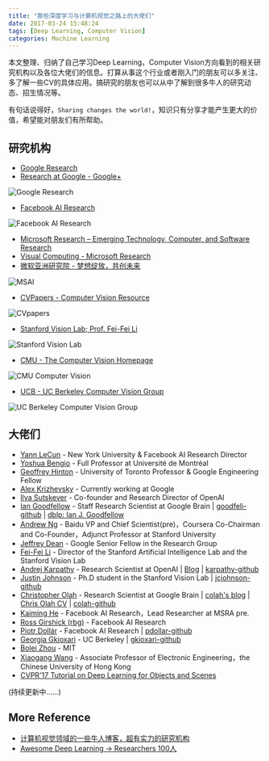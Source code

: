 ```yaml
---
title: "那些深度学习与计算机视觉之路上的大佬们"
date: 2017-03-24 15:48:24
tags: [Deep Learning, Computer Vision]
categories: Machine Learning
---
```


本文整理、归纳了自己学习Deep Learning，Computer Vision方向看到的相关研究机构以及各位大佬们的信息。打算从事这个行业或者刚入门的朋友可以多关注、多了解一些CV的具体应用。搞研究的朋友也可以从中了解到很多牛人的研究动态、招生情况等。

有句话说得好，`Sharing changes the world!`，知识只有分享才能产生更大的价值，希望能对朋友们有所帮助。

<!-- more -->

## 研究机构

- [Google Research](https://research.google.com/index.html)
- [Research at Google - Google+](https://plus.google.com/+ResearchatGoogle)

![Google Research](google_research.png)

- [Facebook AI Research](https://research.facebook.com/ai)

![Facebook AI Research](FAIR.png)

- [Microsoft Research – Emerging Technology, Computer, and Software Research](https://www.microsoft.com/en-us/research/?from=http%3A%2F%2Fresearch.microsoft.com%2Fen-us%2Fdefault.aspx)
- [Visual Computing - Microsoft Research](https://www.microsoft.com/en-us/research/group/visual-computing/?from=http%3A%2F%2Fresearch.microsoft.com%2Fen-us%2Fgroups%2Fvc%2F)
- [微软亚洲研究院 - 梦想绽放，共创未来](http://www.msra.cn/zh-cn/default.aspx)

![MSAI](MSAI.png)

- [CVPapers - Computer Vision Resource](http://www.cvpapers.com/)

![CVpapers](CVpapers.png)

- [Stanford Vision Lab; Prof. Fei-Fei Li](http://vision.stanford.edu/research.html)

![Stanford Vision Lab](Stanford_CV.png)

- [CMU - The Computer Vision Homepage](http://www.cs.cmu.edu/afs/cs/project/cil/ftp/html/vision.html)

![CMU Computer Vision](CMU_CV.png)

- [UCB - UC Berkeley Computer Vision Group](https://www2.eecs.berkeley.edu/Research/Projects/CS/vision/)

![UC Berkeley Computer Vision Group](UCB_CV.png)

## 大佬们

- [Yann LeCun](http://yann.lecun.com/) - New York University & Facebook AI Research Director
- [Yoshua Bengio](http://www.iro.umontreal.ca/~bengioy/yoshua_en/) - Full Professor at Université de Montréal
- [Geoffrey Hinton](http://www.cs.toronto.edu/~hinton/) - University of Toronto Professor & Google Engineering Fellow
- [Alex Krizhevsky](http://www.cs.toronto.edu/~kriz/) - Currently working at Google
- [Ilya Sutskever](http://www.cs.toronto.edu/~ilya/) - Co-founder and Research Director of OpenAI
- [Ian Goodfellow](http://www.iangoodfellow.com/) - Staff Research Scientist at Google Brain | [goodfeli-github](https://github.com/goodfeli) | [dblp: Ian J. Goodfellow](http://dblp.uni-trier.de/pers/hd/g/Goodfellow:Ian_J=)
- [Andrew Ng](http://www.andrewng.org/) - Baidu VP and Chief Scientist(pre)，Coursera Co-Chairman and Co-Founder，Adjunct Professor at Stanford University
- [Jeffrey Dean](https://research.google.com/pubs/jeff.html) - Google Senior Fellow in the Research Group
- [Fei-Fei Li](http://vision.stanford.edu/feifeili/) - Director of the Stanford Artificial Intelligence Lab and the Stanford Vision Lab
- [Andrej Karpathy](http://cs.stanford.edu/people/karpathy/) - Research Scientist at OpenAI | [Blog](http://karpathy.github.io/) | [karpathy-github](https://github.com/karpathy)
- [Justin Johnson](http://cs.stanford.edu/people/jcjohns/) - Ph.D student in the Stanford Vision Lab | [jcjohnson-github](https://github.com/jcjohnson)
- [Christopher Olah](http://colah.github.io/about.html) - Research Scientist at Google Brain | [colah's blog](http://colah.github.io/) | [Chris Olah CV](http://colah.github.io/cv.pdf) | [colah-github](https://github.com/colah/)
- [Kaiming He](http://kaiminghe.com/) - Facebook AI Research，Lead Researcher at MSRA pre.
- [Ross Girshick (rbg)](http://www.rossgirshick.info/) - Facebook AI Research
- [Piotr Dollár](http://pdollar.github.io/) - Facebook AI Research |  [pdollar-github](https://github.com/pdollar)
- [Georgia Gkioxari](https://people.eecs.berkeley.edu/~gkioxari/) - UC Berkeley | [gkioxari-github](https://github.com/gkioxari/)
- [Bolei Zhou](http://people.csail.mit.edu/bzhou/) - MIT
- [Xiaogang Wang](http://www.ee.cuhk.edu.hk/~xgwang/) - Associate Professor of Electronic Engineering，the Chinese University of Hong Kong
- [CVPR'17 Tutorial on Deep Learning for Objects and Scenes](http://deeplearning.csail.mit.edu/)

(持续更新中……)

## More Reference

- [计算机视觉领域的一些牛人博客，超有实力的研究机构](http://blog.csdn.net/adong76/article/details/42491401)
- [Awesome Deep Learning -> Researchers 100人](https://github.com/Hzwcode/awesome-deep-learning)
